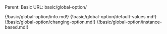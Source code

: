 Parent: Basic
URL: basic/global-option/

{!basic/global-option/info.md!}
{!basic/global-option/default-values.md!}
{!basic/global-option/changing-option.md!}
{!basic/global-option/instance-based.md!}

